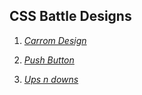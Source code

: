 ## CSS Battle Designs

1. [_Carrom Design_](./carrom.html)

2. [_Push Button_](./push-button.html)

3. [_Ups n downs_](./ups-and-down.html)
